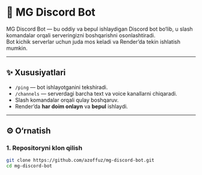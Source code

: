 # 🤖 MG Discord Bot

MG Discord Bot — bu oddiy va bepul ishlaydigan Discord bot bo‘lib, u slash komandalar orqali serveringizni boshqarishni osonlashtiradi.  
Bot kichik serverlar uchun juda mos keladi va Render’da tekin ishlatish mumkin.

---

## ✨ Xususiyatlari
- `/ping` — bot ishlayotganini tekshiradi.
- `/channels` — serverdagi barcha text va voice kanallarni chiqaradi.
- Slash komandalar orqali qulay boshqaruv.
- Render’da **har doim onlayn** va **bepul** ishlaydi.

---

## ⚙️ O‘rnatish

### 1. Repositoryni klon qilish
```bash
git clone https://github.com/azoffuz/mg-discord-bot.git
cd mg-discord-bot
